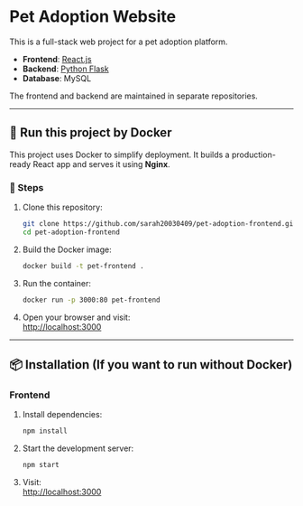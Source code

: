# Pet Adoption Website

This is a full-stack web project for a pet adoption platform.
- **Frontend**: [React.js](https://github.com/sarah20030409/pet-adoption-frontend)
- **Backend**:  [Python Flask](https://github.com/sarah20030409/pet-adoption-backend)
- **Database**: MySQL

The frontend and backend are maintained in separate repositories.

---
## 🐳 Run this project by Docker
This project uses Docker to simplify deployment. It builds a production-ready React app and serves it using **Nginx**.
### 🔧 Steps

1. Clone this repository:

    ```bash
    git clone https://github.com/sarah20030409/pet-adoption-frontend.git
    cd pet-adoption-frontend
    ```

2. Build the Docker image:

    ```bash
    docker build -t pet-frontend .
    ```

3. Run the container:

    ```bash
    docker run -p 3000:80 pet-frontend
    ```

4. Open your browser and visit:  
    [http://localhost:3000](http://localhost:3000)

---

## 📦 Installation (If you want to run without Docker)

### Frontend

1. Install dependencies:
    ```bash
    npm install
    ```

2. Start the development server:
    ```bash
    npm start
    ```
3. Visit:  
   [http://localhost:3000](http://localhost:3000)